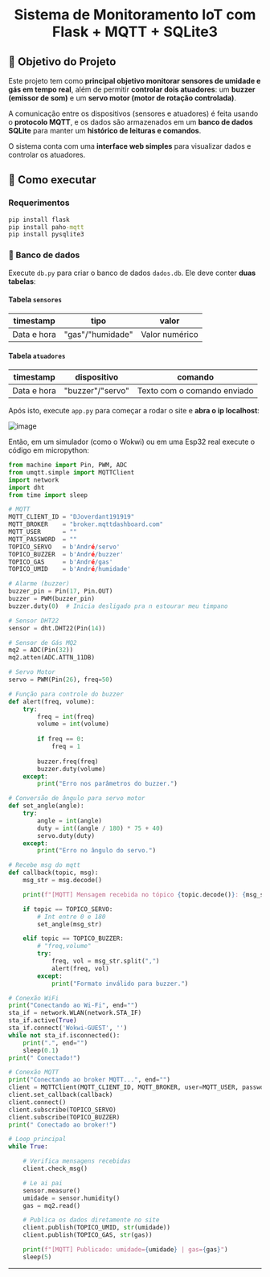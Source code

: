 # <p align="center"> Sistema de Monitoramento IoT com Flask + MQTT + SQLite3 </p>

## 🧠 **Objetivo do Projeto**

Este projeto tem como **principal objetivo monitorar sensores de umidade e gás em tempo real**, além de permitir **controlar dois atuadores**: um **buzzer (emissor de som)** e um **servo motor (motor de rotação controlada)**.

A comunicação entre os dispositivos (sensores e atuadores) é feita usando o **protocolo MQTT**, e os dados são armazenados em um **banco de dados SQLite** para manter um **histórico de leituras e comandos**.

O sistema conta com uma **interface web simples** para visualizar dados e controlar os atuadores.

## 🧩 Como executar

### Requerimentos
```cmd
pip install flask
pip install paho-mqtt
pip install pysqlite3
```

### 💾 Banco de dados
Execute `db.py` para criar o banco de dados `dados.db`. 
Ele deve conter **duas tabelas**:

#### Tabela `sensores`

| timestamp   | tipo             | valor          |
| ----------- | ---------------- | -------------- |
| Data e hora | "gas"/"humidade" | Valor numérico |

#### Tabela `atuadores`

| timestamp   | dispositivo      | comando                     |
| ----------- | ---------------- | --------------------------- |
| Data e hora | "buzzer"/"servo" | Texto com o comando enviado |

Após isto, execute `app.py` para começar a rodar o site e **abra o ip localhost**:

![image](https://github.com/user-attachments/assets/97ecda6d-320b-484e-afa8-90a2cf83568b)


Então, em um simulador (como o Wokwi) ou em uma Esp32 real execute o código em micropython:

```python
from machine import Pin, PWM, ADC
from umqtt.simple import MQTTClient
import network
import dht
from time import sleep

# MQTT
MQTT_CLIENT_ID = "DJoverdant191919"
MQTT_BROKER    = "broker.mqttdashboard.com"
MQTT_USER      = "" 
MQTT_PASSWORD  = ""
TOPICO_SERVO   = b'André/servo'
TOPICO_BUZZER  = b'André/buzzer'
TOPICO_GAS     = b'André/gas'
TOPICO_UMID    = b'André/humidade'

# Alarme (buzzer)
buzzer_pin = Pin(17, Pin.OUT)
buzzer = PWM(buzzer_pin)
buzzer.duty(0)  # Inicia desligado pra n estourar meu timpano

# Sensor DHT22
sensor = dht.DHT22(Pin(14))

# Sensor de Gás MQ2
mq2 = ADC(Pin(32))
mq2.atten(ADC.ATTN_11DB)

# Servo Motor
servo = PWM(Pin(26), freq=50)

# Função para controle do buzzer
def alert(freq, volume):
    try:
        freq = int(freq)
        volume = int(volume)
        
        if freq == 0:
            freq = 1
        
        buzzer.freq(freq)
        buzzer.duty(volume)
    except:
        print("Erro nos parâmetros do buzzer.")

# Conversão de ângulo para servo motor
def set_angle(angle):
    try:
        angle = int(angle)
        duty = int((angle / 180) * 75 + 40)
        servo.duty(duty)
    except:
        print("Erro no ângulo do servo.")

# Recebe msg do mqtt
def callback(topic, msg):
    msg_str = msg.decode()

    print(f"[MQTT] Mensagem recebida no tópico {topic.decode()}: {msg_str}")

    if topic == TOPICO_SERVO:
        # Int entre 0 e 180
        set_angle(msg_str)

    elif topic == TOPICO_BUZZER:
        # "freq,volume"
        try:
            freq, vol = msg_str.split(",")
            alert(freq, vol)
        except:
            print("Formato inválido para buzzer.")

# Conexão WiFi
print("Conectando ao Wi-Fi", end="")
sta_if = network.WLAN(network.STA_IF)
sta_if.active(True)
sta_if.connect('Wokwi-GUEST', '')
while not sta_if.isconnected():
    print(".", end="")
    sleep(0.1)
print(" Conectado!")

# Conexão MQTT
print("Conectando ao broker MQTT...", end="")
client = MQTTClient(MQTT_CLIENT_ID, MQTT_BROKER, user=MQTT_USER, password=MQTT_PASSWORD)
client.set_callback(callback)
client.connect()
client.subscribe(TOPICO_SERVO)
client.subscribe(TOPICO_BUZZER)
print(" Conectado ao broker!")

# Loop principal
while True:

    # Verifica mensagens recebidas
    client.check_msg()

    # Le ai pai
    sensor.measure()
    umidade = sensor.humidity()
    gas = mq2.read()

    # Publica os dados diretamente no site
    client.publish(TOPICO_UMID, str(umidade))
    client.publish(TOPICO_GAS, str(gas))

    print(f"[MQTT] Publicado: umidade={umidade} | gas={gas}")
    sleep(5)
```

---





